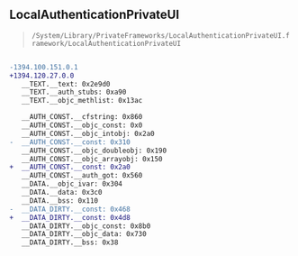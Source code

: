 ## LocalAuthenticationPrivateUI

> `/System/Library/PrivateFrameworks/LocalAuthenticationPrivateUI.framework/LocalAuthenticationPrivateUI`

```diff

-1394.100.151.0.1
+1394.120.27.0.0
   __TEXT.__text: 0x2e9d0
   __TEXT.__auth_stubs: 0xa90
   __TEXT.__objc_methlist: 0x13ac

   __AUTH_CONST.__cfstring: 0x860
   __AUTH_CONST.__objc_const: 0x0
   __AUTH_CONST.__objc_intobj: 0x2a0
-  __AUTH_CONST.__const: 0x310
   __AUTH_CONST.__objc_doubleobj: 0x190
   __AUTH_CONST.__objc_arrayobj: 0x150
+  __AUTH_CONST.__const: 0x2a0
   __AUTH_CONST.__auth_got: 0x560
   __DATA.__objc_ivar: 0x304
   __DATA.__data: 0x3c0
   __DATA.__bss: 0x110
-  __DATA_DIRTY.__const: 0x468
+  __DATA_DIRTY.__const: 0x4d8
   __DATA_DIRTY.__objc_const: 0x8b0
   __DATA_DIRTY.__objc_data: 0x730
   __DATA_DIRTY.__bss: 0x38

```
